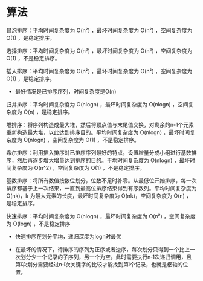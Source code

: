 # 算法

冒泡排序：平均时间复杂度为 O(n²) ，最坏时间复杂度为 O(n²) ，空间复杂度为 O(1) ，是稳定排序。

选择排序：平均时间复杂度为 O(n²) ，最坏时间复杂度为 O(n²) ，空间复杂度为 O(1) ，不是稳定排序。

插入排序：平均时间复杂度为 O(n²) ，最坏时间复杂度为 O(n²) ，空间复杂度为 O(1) ，是稳定排序。

- 最好情况是已排序序列，时间复杂度是O(n)

归并排序：平均时间复杂度为 O(nlogn) ，最坏时间复杂度为 O(nlogn) ，空间复杂度为 O(n) ，是稳定排序。

堆排序：将序列构造成最大堆，然后将顶点值与末尾值交换，对剩余的n-1个元素重新构造最大堆，以此达到排序目的。平均时间复杂度为 O(nlogn) ，最坏时间复杂度为 O(nlogn) ，空间复杂度为 O(1) ，不是稳定排序。

希尔排序：利用插入排序对已排序序列最好的特点，设置增量分成小组进行基数排序，然后再逐步增大增量达到排序的目的。平均时间复杂度为 O(nlogn) ，最坏时间复杂度为 O(n^2) ，空间复杂度为 O(1) ，不是稳定排序。

基数排序：将所有数值按数位划分，位数不足时补零。从最低位开始排序，每一次排序都基于上一次结果，一直到最高位排序结束得到有序数列。平均时间复杂度为 O(nk)，k 为最大元素的长度，最坏时间复杂度为 O(nk)，空间复杂度为 O(n) ，是稳定排序。

快速排序：平均时间复杂度为 O(nlogn) ，最坏时间复杂度为 O(n²) ，空间复杂度为 O(logn) ，不是稳定排序

- 快速排序在划分平均，递归深度为logn时最优

- 在最坏的情况下，待排序的序列为正序或者逆序，每次划分只得到一个比上一次划分少一个记录的子序列，另一个为空。此时需要执行n‐1次递归调用，且第i次划分需要经过n‐i次关键字的比较才能找到第i个记录，也就是枢轴的位置。

  

  

  